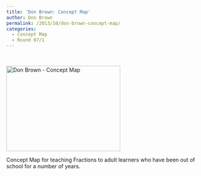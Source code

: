 ```yaml
---
title: 'Don Brown: Concept Map'
author: Don Brown
permalink: /2013/10/don-brown-concept-map/
categories:
  - Concept Map
  - Round 07/1
---
```

&nbsp;

[<img class="alignnone size-medium wp-image-4750" alt="Don Brown - Concept Map" src="http://teaching.software-carpentry.org/wp-content/uploads/2013/10/Don-Brown-Concept-Map-300x225.jpg" width="300" height="225" />][1]

Concept Map for teaching Fractions to adult learners who have been out of school for a number of years.

&nbsp;

 [1]: http://teaching.software-carpentry.org/wp-content/uploads/2013/10/Don-Brown-Concept-Map.jpg
